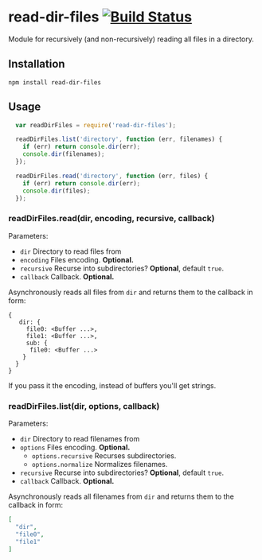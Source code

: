 # read-dir-files [![Build Status](https://secure.travis-ci.org/mmalecki/node-read-dir-files.png)](http://travis-ci.org/mmalecki/node-read-dir-files)

Module for recursively (and non-recursively) reading all files in a directory.

## Installation

    npm install read-dir-files

## Usage
```js
  var readDirFiles = require('read-dir-files');

  readDirFiles.list('directory', function (err, filenames) {
    if (err) return console.dir(err);
    console.dir(filenames);
  });

  readDirFiles.read('directory', function (err, files) {
    if (err) return console.dir(err);
    console.dir(files);
  });

```

### readDirFiles.read(dir, encoding, recursive, callback)

Parameters:

  * `dir` Directory to read files from
  * `encoding` Files encoding. **Optional.**
  * `recursive` Recurse into subdirectories? **Optional**, default `true`.
  * `callback` Callback. **Optional.**

Asynchronously reads all files from `dir` and returns them to the callback
in form:

```
{
   dir: {
     file0: <Buffer ...>,
     file1: <Buffer ...>,
     sub: {
      file0: <Buffer ...>
    }
  }
}
```

If you pass it the encoding, instead of buffers you'll get strings.

### readDirFiles.list(dir, options, callback)

Parameters:

  * `dir` Directory to read filenames from
  * `options` Files encoding. **Optional.**
    * `options.recursive` Recurses subdirectories.
    * `options.normalize` Normalizes filenames.
  * `recursive` Recurse into subdirectories? **Optional**, default `true`.
  * `callback` Callback. **Optional.**

Asynchronously reads all filenames from `dir` and returns them to the callback
in form:

```json
[
  "dir",
  "file0",
  "file1"
]
```
